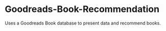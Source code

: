 # Goodreads-Book-Recommendation
Uses a Goodreads Book database to present data and recommend books.
